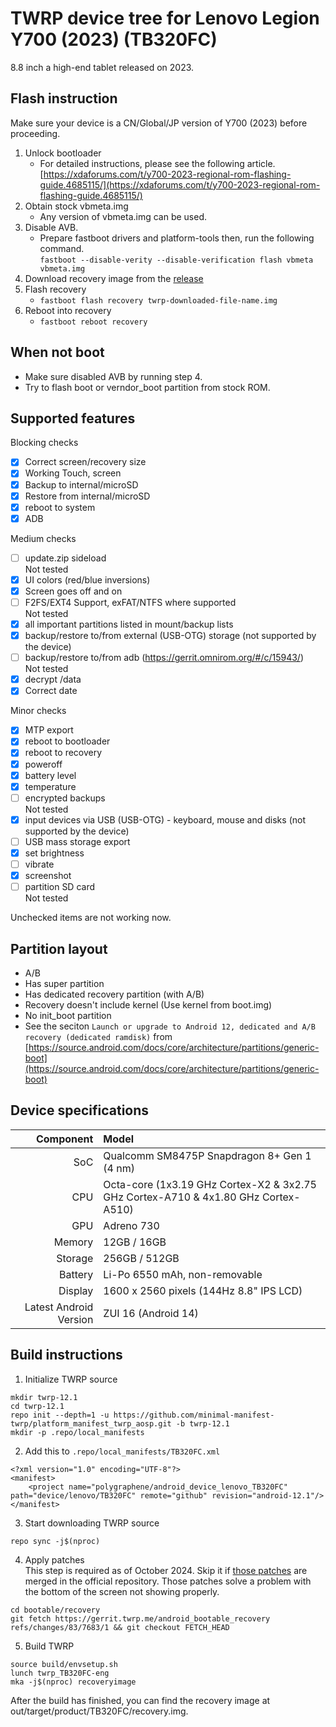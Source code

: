 # TWRP device tree for Lenovo Legion Y700 (2023) (TB320FC)

8.8 inch a high-end tablet released on 2023.

## Flash instruction
  Make sure your device is a CN/Global/JP version of Y700 (2023) before proceeding.

1. Unlock bootloader
   - For detailed instructions, please see the following article.  
   [https://xdaforums.com/t/y700-2023-regional-rom-flashing-guide.4685115/](https://xdaforums.com/t/y700-2023-regional-rom-flashing-guide.4685115/)
3. Obtain stock vbmeta.img
   - Any version of vbmeta.img can be used.
4. Disable AVB.
   - Prepare fastboot drivers and platform-tools then, run the following command.  
   ```fastboot --disable-verity --disable-verification flash vbmeta vbmeta.img```
5. Download recovery image from the [release](https://github.com/polygraphene/android_device_lenovo_TB320FC/releases)
6. Flash recovery
   - ```fastboot flash recovery twrp-downloaded-file-name.img```
7. Reboot into recovery
   - ```fastboot reboot recovery```

## When not boot
  - Make sure disabled AVB by running step 4.
  - Try to flash boot or verndor_boot partition from stock ROM.

## Supported features

Blocking checks
- [x] Correct screen/recovery size
- [x] Working Touch, screen
- [x] Backup to internal/microSD
- [x] Restore from internal/microSD
- [x] reboot to system
- [x] ADB

Medium checks
- [ ] update.zip sideload  
  Not tested
- [x] UI colors (red/blue inversions)
- [x] Screen goes off and on
- [ ] F2FS/EXT4 Support, exFAT/NTFS where supported  
  Not tested
- [x] all important partitions listed in mount/backup lists
- [x] backup/restore to/from external (USB-OTG) storage (not supported by the device)
- [ ] backup/restore to/from adb (https://gerrit.omnirom.org/#/c/15943/)  
  Not tested
- [x] decrypt /data
- [x] Correct date

Minor checks
- [x] MTP export  
- [x] reboot to bootloader
- [x] reboot to recovery
- [x] poweroff
- [x] battery level
- [x] temperature
- [ ] encrypted backups  
  Not tested
- [x] input devices via USB (USB-OTG) - keyboard, mouse and disks (not supported by the device)
- [ ] USB mass storage export
- [x] set brightness
- [ ] vibrate
- [x] screenshot
- [ ] partition SD card  
  Not tested

Unchecked items are not working now.

## Partition layout

- A/B
- Has super partition
- Has dedicated recovery partition (with A/B)
- Recovery doesn't include kernel (Use kernel from boot.img)
- No init\_boot partition
- See the seciton `Launch or upgrade to Android 12, dedicated and A/B recovery (dedicated ramdisk)` from  
  [https://source.android.com/docs/core/architecture/partitions/generic-boot](https://source.android.com/docs/core/architecture/partitions/generic-boot)

## Device specifications

Component              | Model
----------------------:|:-------------------------
SoC                    | Qualcomm SM8475P Snapdragon 8+ Gen 1 (4 nm)
CPU                    | Octa-core (1x3.19 GHz Cortex-X2 & 3x2.75 GHz Cortex-A710 & 4x1.80 GHz Cortex-A510)
GPU                    | Adreno 730
Memory                 | 12GB / 16GB
Storage                | 256GB / 512GB
Battery                | Li-Po 6550 mAh, non-removable
Display                | 1600 x 2560 pixels (144Hz 8.8" IPS LCD)
Latest Android Version | ZUI 16 (Android 14)

## Build instructions

1. Initialize TWRP source
```
mkdir twrp-12.1
cd twrp-12.1
repo init --depth=1 -u https://github.com/minimal-manifest-twrp/platform_manifest_twrp_aosp.git -b twrp-12.1
mkdir -p .repo/local_manifests
```

2. Add this to `.repo/local_manifests/TB320FC.xml`
```
<?xml version="1.0" encoding="UTF-8"?>
<manifest>
	<project name="polygraphene/android_device_lenovo_TB320FC" path="device/lenovo/TB320FC" remote="github" revision="android-12.1"/>
</manifest>
```

3. Start downloading TWRP source
```
repo sync -j$(nproc)
```

4. Apply patches  
This step is required as of October 2024. Skip it if [those patches](https://gerrit.twrp.me/q/topic:%22drm-fix-new-topology%22) are merged in the official repository.
Those patches solve a problem with the bottom of the screen not showing properly.
```
cd bootable/recovery
git fetch https://gerrit.twrp.me/android_bootable_recovery refs/changes/83/7683/1 && git checkout FETCH_HEAD
```

5. Build TWRP
```
source build/envsetup.sh
lunch twrp_TB320FC-eng
mka -j$(nproc) recoveryimage
```

After the build has finished, you can find the recovery image at out/target/product/TB320FC/recovery.img.
